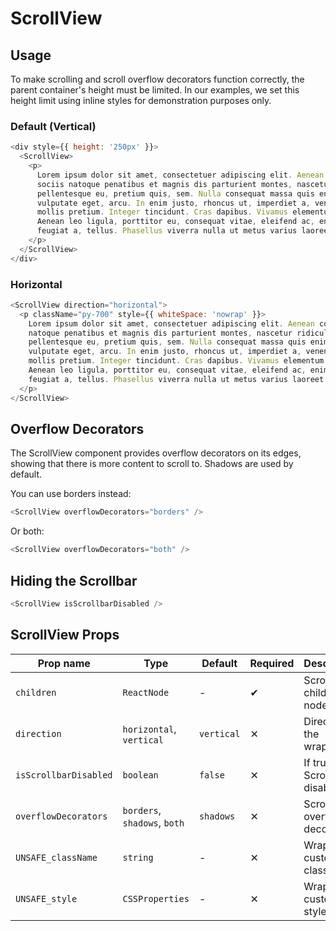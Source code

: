 # ScrollView

## Usage

To make scrolling and scroll overflow decorators function correctly, the parent
container's height must be limited. In our examples, we set this height
limit using inline styles for demonstration purposes only.

### Default (Vertical)

```javascript
<div style={{ height: '250px' }}>
  <ScrollView>
    <p>
      Lorem ipsum dolor sit amet, consectetuer adipiscing elit. Aenean commodo ligula eget dolor. Aenean massa. Cum
      sociis natoque penatibus et magnis dis parturient montes, nascetur ridiculus mus. Donec quam felis, ultricies nec,
      pellentesque eu, pretium quis, sem. Nulla consequat massa quis enim. Donec pede justo, fringilla vel, aliquet nec,
      vulputate eget, arcu. In enim justo, rhoncus ut, imperdiet a, venenatis vitae, justo. Nullam dictum felis eu pede
      mollis pretium. Integer tincidunt. Cras dapibus. Vivamus elementum semper nisi. Aenean vulputate eleifend tellus.
      Aenean leo ligula, porttitor eu, consequat vitae, eleifend ac, enim. Aliquam lorem ante, dapibus in, viverra quis,
      feugiat a, tellus. Phasellus viverra nulla ut metus varius laoreet. Quisque rutrum. Aenean imperdiet.
    </p>
  </ScrollView>
</div>
```

### Horizontal

```javascript
<ScrollView direction="horizontal">
  <p className="py-700" style={{ whiteSpace: 'nowrap' }}>
    Lorem ipsum dolor sit amet, consectetuer adipiscing elit. Aenean commodo ligula eget dolor. Aenean massa. Cum sociis
    natoque penatibus et magnis dis parturient montes, nascetur ridiculus mus. Donec quam felis, ultricies nec,
    pellentesque eu, pretium quis, sem. Nulla consequat massa quis enim. Donec pede justo, fringilla vel, aliquet nec,
    vulputate eget, arcu. In enim justo, rhoncus ut, imperdiet a, venenatis vitae, justo. Nullam dictum felis eu pede
    mollis pretium. Integer tincidunt. Cras dapibus. Vivamus elementum semper nisi. Aenean vulputate eleifend tellus.
    Aenean leo ligula, porttitor eu, consequat vitae, eleifend ac, enim. Aliquam lorem ante, dapibus in, viverra quis,
    feugiat a, tellus. Phasellus viverra nulla ut metus varius laoreet. Quisque rutrum. Aenean imperdiet.
  </p>
</ScrollView>
```

## Overflow Decorators

The ScrollView component provides overflow decorators on its edges, showing that there is more content to scroll to.
Shadows are used by default.

You can use borders instead:

```javascript
<ScrollView overflowDecorators="borders" />
```

Or both:

```javascript
<ScrollView overflowDecorators="both" />
```

## Hiding the Scrollbar

```javascript
<ScrollView isScrollbarDisabled />
```

## ScrollView Props

| Prop name             | Type                         | Default    | Required | Description                        |
| --------------------- | ---------------------------- | ---------- | -------- | ---------------------------------- |
| `children`            | `ReactNode`                  | -          | ✔        | ScrollView children's nodes        |
| `direction`           | `horizontal`, `vertical`     | `vertical` | ✕        | Direction of the wrapper           |
| `isScrollbarDisabled` | `boolean`                    | `false`    | ✕        | If true, the Scrollbar is disabled |
| `overflowDecorators`  | `borders`, `shadows`, `both` | `shadows`  | ✕        | ScrollView overflow decorators     |
| `UNSAFE_className`    | `string`                     | -          | ✕        | Wrapper custom class name          |
| `UNSAFE_style`        | `CSSProperties`              | -          | ✕        | Wrapper custom style               |
